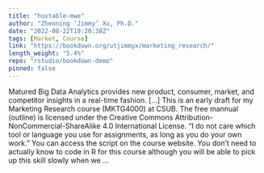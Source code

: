 ```yaml
---
title: "huxtable-mwe"
author: "Zhenning ‘Jimmy’ Xu, Ph.D."
date: "2022-08-22T19:20:38Z"
tags: [Market, Course]
link: "https://bookdown.org/utjimmyx/marketing_research/"
length_weight: "5.4%"
repo: "rstudio/bookdown-demo"
pinned: false
---
```


Matured Big Data Analytics provides new product, consumer, market, and competitor insights in a real-time fashion. [...] This is an early draft for my Marketing Research course (MKTG4000) at CSUB. The free mannual (outline) is licensed under the Creative Commons Attribution-NonCommercial-ShareAlike 4.0 International License. “I do not care which tool or language you use for assignments, as long as you do your own work.” You can access the script on the course website. You don’t need to actually know to code in R for this course although you will be able to pick up this skill slowly when we ...

